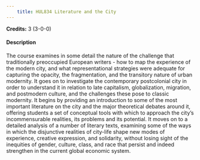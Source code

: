 ```yaml
---
    title: HUL834 Literature and the City
---
```

**Credits:** 3 (3-0-0)



#### Description 
The course examines in some detail the nature of the challenge that traditionally preoccupied European writers - how to map the experience of the modern city, and what representational strategies were adequate for capturing the opacity, the fragmentation, and the transitory nature of urban modernity. It goes on to investigate the contemporary postcolonial city in order to understand it in relation to late capitalism, globalization, migration, and postmodern culture, and the challenges these pose to classic modernity. It begins by providing an introduction to some of the most important literature on the city and the major theoretical debates around it, offering students a set of conceptual tools with which to approach the city’s incommensurable realities, its problems and its potential. It moves on to a detailed analysis of a number of literary texts, examining some of the ways in which the disjunctive realities of city-life shape new modes of experience, creative expression, and solidarity, without losing sight of the inequities of gender, culture, class, and race that persist and indeed strengthen in the current global economic system.